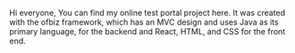 Hi everyone, You can find my online test portal project here. It was created with the ofbiz framework, which has an MVC design and uses Java as its primary language, for the backend and React, HTML, and CSS for the front end.
